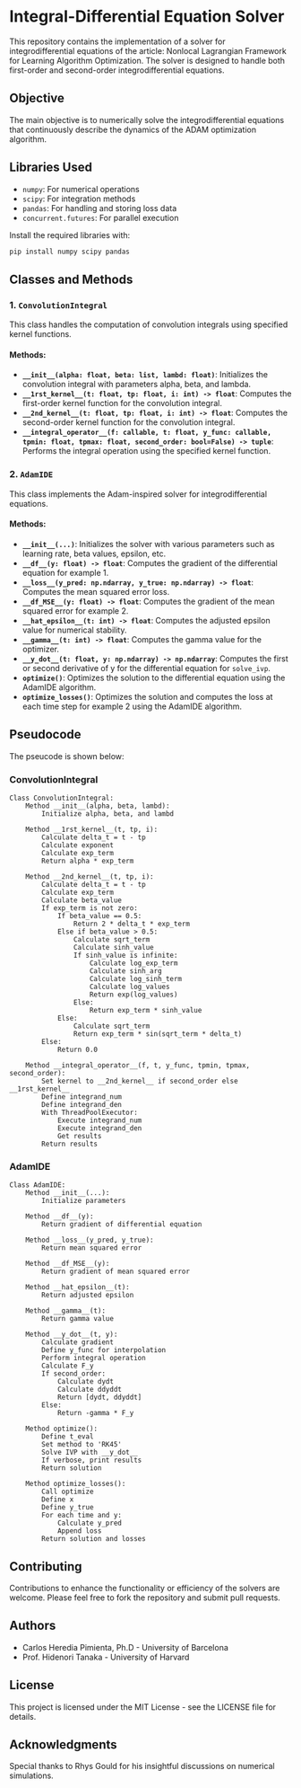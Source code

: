 # Integral-Differential Equation Solver 

This repository contains the implementation of a solver for integrodifferential equations of the article: Nonlocal Lagrangian Framework for Learning Algorithm Optimization. The solver is designed to handle both first-order and second-order integrodifferential equations. 

## Objective

The main objective is to numerically solve the integrodifferential equations that continuously describe the dynamics of the ADAM optimization algorithm.

## Libraries Used

- `numpy`: For numerical operations
- `scipy`: For integration methods
- `pandas`: For handling and storing loss data
- `concurrent.futures`: For parallel execution

Install the required libraries with:
```bash
pip install numpy scipy pandas
```

## Classes and Methods

### 1. `ConvolutionIntegral`

This class handles the computation of convolution integrals using specified kernel functions.

#### Methods:

- **`__init__(alpha: float, beta: list, lambd: float)`**: Initializes the convolution integral with parameters alpha, beta, and lambda.
- **`__1rst_kernel__(t: float, tp: float, i: int) -> float`**: Computes the first-order kernel function for the convolution integral.
- **`__2nd_kernel__(t: float, tp: float, i: int) -> float`**: Computes the second-order kernel function for the convolution integral.
- **`__integral_operator__(f: callable, t: float, y_func: callable, tpmin: float, tpmax: float, second_order: bool=False) -> tuple`**: Performs the integral operation using the specified kernel function.

### 2. `AdamIDE`

This class implements the Adam-inspired solver for integrodifferential equations.

#### Methods:

- **`__init__(...)`**: Initializes the solver with various parameters such as learning rate, beta values, epsilon, etc.
- **`__df__(y: float) -> float`**: Computes the gradient of the differential equation for example 1.
- **`__loss__(y_pred: np.ndarray, y_true: np.ndarray) -> float`**: Computes the mean squared error loss.
- **`__df_MSE__(y: float) -> float`**: Computes the gradient of the mean squared error for example 2.
- **`__hat_epsilon__(t: int) -> float`**: Computes the adjusted epsilon value for numerical stability.
- **`__gamma__(t: int) -> float`**: Computes the gamma value for the optimizer.
- **`__y_dot__(t: float, y: np.ndarray) -> np.ndarray`**: Computes the first or second derivative of y for the differential equation for `solve_ivp`.
- **`optimize()`**: Optimizes the solution to the differential equation using the AdamIDE algorithm.
- **`optimize_losses()`**: Optimizes the solution and computes the loss at each time step for example 2 using the AdamIDE algorithm.

## Pseudocode

The pseucode is shown below:

### ConvolutionIntegral

```plaintext
Class ConvolutionIntegral:
    Method __init__(alpha, beta, lambd):
        Initialize alpha, beta, and lambd

    Method __1rst_kernel__(t, tp, i):
        Calculate delta_t = t - tp
        Calculate exponent
        Calculate exp_term
        Return alpha * exp_term

    Method __2nd_kernel__(t, tp, i):
        Calculate delta_t = t - tp
        Calculate exp_term
        Calculate beta_value
        If exp_term is not zero:
            If beta_value == 0.5:
                Return 2 * delta_t * exp_term
            Else if beta_value > 0.5:
                Calculate sqrt_term
                Calculate sinh_value
                If sinh_value is infinite:
                    Calculate log_exp_term
                    Calculate sinh_arg
                    Calculate log_sinh_term
                    Calculate log_values
                    Return exp(log_values)
                Else:
                    Return exp_term * sinh_value
            Else:
                Calculate sqrt_term
                Return exp_term * sin(sqrt_term * delta_t)
        Else:
            Return 0.0

    Method __integral_operator__(f, t, y_func, tpmin, tpmax, second_order):
        Set kernel to __2nd_kernel__ if second_order else __1rst_kernel__
        Define integrand_num
        Define integrand_den
        With ThreadPoolExecutor:
            Execute integrand_num
            Execute integrand_den
            Get results
        Return results
```

### AdamIDE

```plaintext
Class AdamIDE:
    Method __init__(...):
        Initialize parameters

    Method __df__(y):
        Return gradient of differential equation

    Method __loss__(y_pred, y_true):
        Return mean squared error

    Method __df_MSE__(y):
        Return gradient of mean squared error

    Method __hat_epsilon__(t):
        Return adjusted epsilon

    Method __gamma__(t):
        Return gamma value

    Method __y_dot__(t, y):
        Calculate gradient
        Define y_func for interpolation
        Perform integral operation
        Calculate F_y
        If second_order:
            Calculate dydt
            Calculate ddyddt
            Return [dydt, ddyddt]
        Else:
            Return -gamma * F_y

    Method optimize():
        Define t_eval
        Set method to 'RK45'
        Solve IVP with __y_dot__
        If verbose, print results
        Return solution

    Method optimize_losses():
        Call optimize
        Define x
        Define y_true
        For each time and y:
            Calculate y_pred
            Append loss
        Return solution and losses
```

## Contributing

Contributions to enhance the functionality or efficiency of the solvers are welcome. Please feel free to fork the repository and submit pull requests.

## Authors

- Carlos Heredia Pimienta, Ph.D - University of Barcelona
- Prof. Hidenori Tanaka - University of Harvard

## License

This project is licensed under the MIT License - see the LICENSE file for details.

## Acknowledgments

Special thanks to Rhys Gould for his insightful discussions on numerical simulations.